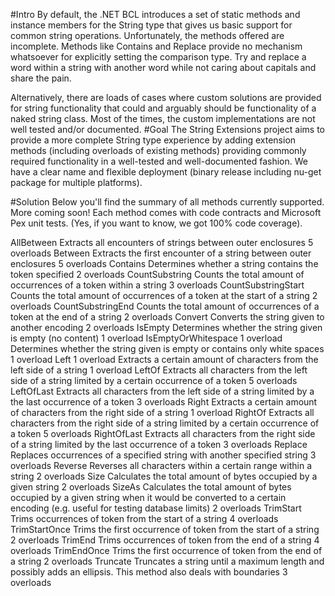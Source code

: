 #Intro
By default, the .NET BCL introduces a set of static methods and instance members for the String type that gives us basic support for common string operations. Unfortunately, the methods offered are incomplete. Methods like Contains and Replace provide no mechanism whatsoever for explicitly setting the comparison type. Try and replace a word within a string with another word while not caring about capitals and share the pain.

Alternatively, there are loads of cases where custom solutions are provided for string functionality that could and arguably should be functionality of a naked string class. Most of the times, the custom implementations are not well tested and/or documented.
#Goal
The String Extensions project aims to provide a more complete String type experience by adding extension methods (including overloads of existing methods) providing commonly required functionality in a well-tested and well-documented fashion.
We have a clear name and flexible deployment (binary release including nu-get package for multiple platforms).

#Solution
Below you'll find the summary of all methods currently supported. More coming soon! Each method comes with code contracts and Microsoft Pex unit tests. (Yes, if you want to know, we got 100% code coverage).

AllBetween Extracts all encounters of strings between outer enclosures 5 overloads
Between Extracts the first encounter of a string between outer enclosures 5 overloads
Contains Determines whether a string contains the token specified 2 overloads
CountSubstring Counts the total amount of occurrences of a token within a string 3 overloads
CountSubstringStart Counts the total amount of occurrences of a token at the start of a string 2 overloads
CountSubstringEnd Counts the total amount of occurrences of a token at the end of a string 2 overloads
Convert Converts the string given to another encoding 2 overloads
IsEmpty Determines whether the string given is empty (no content) 1 overload
IsEmptyOrWhitespace 1 overload Determines whether the string given is empty or contains only white spaces 1 overload
Left 1 overload Extracts a certain amount of characters from the left side of a string 1 overload
LeftOf Extracts all characters from the left side of a string limited by a certain occurrence of a token 5 overloads
LeftOfLast Extracts all characters from the left side of a string limited by a the last occurrence of a token 3 overloads
Right Extracts a certain amount of characters from the right side of a string 1 overload
RightOf Extracts all characters from the right side of a string limited by a certain occurrence of a token 5 overloads
RightOfLast Extracts all characters from the right side of a string limited by the last occurrence of a token 3 overloads
Replace Replaces occurrences of a specified string with another specified string 3 overloads
Reverse Reverses all characters within a certain range within a string 2 overloads
Size Calculates the total amount of bytes occupied by a given string 2 overloads
SizeAs Calculates the total amount of bytes occupied by a given string when it would be converted to a certain encoding (e.g. useful for testing database limits) 2 overloads
TrimStart Trims occurrences of token from the start of a string 4 overloads
TrimStartOnce Trims the first occurrence of token from the start of a string 2 overloads
TrimEnd Trims occurrences of token from the end of a string 4 overloads
TrimEndOnce Trims the first occurrence of token from the end of a string 2 overloads
Truncate Truncates a string until a maximum length and possibly adds an ellipsis. This method also deals with boundaries 3 overloads
